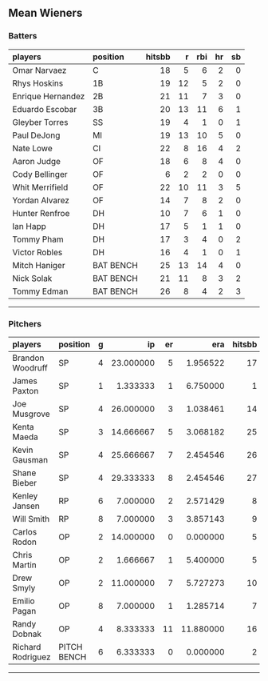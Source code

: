 ## Mean Wieners

### Batters

 
|players           |position  | hitsbb|  r| rbi| hr| sb| 
|:-----------------|:---------|------:|--:|---:|--:|--:| 
|Omar Narvaez      |C         |     18|  5|   6|  2|  0| 
|Rhys Hoskins      |1B        |     19| 12|   5|  2|  0| 
|Enrique Hernandez |2B        |     21| 11|   7|  3|  0| 
|Eduardo Escobar   |3B        |     20| 13|  11|  6|  1| 
|Gleyber Torres    |SS        |     19|  4|   1|  0|  1| 
|Paul DeJong       |MI        |     19| 13|  10|  5|  0| 
|Nate Lowe         |CI        |     22|  8|  16|  4|  2| 
|Aaron Judge       |OF        |     18|  6|   8|  4|  0| 
|Cody Bellinger    |OF        |      6|  2|   2|  0|  0| 
|Whit Merrifield   |OF        |     22| 10|  11|  3|  5| 
|Yordan Alvarez    |OF        |     14|  7|   8|  2|  0| 
|Hunter Renfroe    |DH        |     10|  7|   6|  1|  0| 
|Ian Happ          |DH        |     17|  5|   1|  1|  0| 
|Tommy Pham        |DH        |     17|  3|   4|  0|  2| 
|Victor Robles     |DH        |     16|  4|   1|  0|  1| 
|Mitch Haniger     |BAT BENCH |     25| 13|  14|  4|  0| 
|Nick Solak        |BAT BENCH |     21| 11|   8|  3|  2| 
|Tommy Edman       |BAT BENCH |     26|  8|   4|  2|  3| 


* * *

### Pitchers

 
|players           |position    |  g|        ip| er|       era| hitsbb|      whip| so|  w| sv| 
|:-----------------|:-----------|--:|---------:|--:|---------:|------:|---------:|--:|--:|--:| 
|Brandon Woodruff  |SP          |  4| 23.000000|  5|  1.956522|     17| 0.7391304| 26|  1|  0| 
|James Paxton      |SP          |  1|  1.333333|  1|  6.750000|      1| 0.7500000|  2|  0|  0| 
|Joe Musgrove      |SP          |  4| 26.000000|  3|  1.038461|     14| 0.5384615| 37|  2|  0| 
|Kenta Maeda       |SP          |  3| 14.666667|  5|  3.068182|     25| 1.7045455| 16|  1|  0| 
|Kevin Gausman     |SP          |  4| 25.666667|  7|  2.454546|     26| 1.0129870| 23|  1|  0| 
|Shane Bieber      |SP          |  4| 29.333333|  8|  2.454546|     27| 0.9204545| 48|  2|  0| 
|Kenley Jansen     |RP          |  6|  7.000000|  2|  2.571429|      8| 1.1428571|  8|  0|  3| 
|Will Smith        |RP          |  8|  7.000000|  3|  3.857143|      9| 1.2857143| 12|  0|  3| 
|Carlos Rodon      |OP          |  2| 14.000000|  0|  0.000000|      5| 0.3571429| 16|  2|  0| 
|Chris Martin      |OP          |  2|  1.666667|  1|  5.400000|      5| 3.0000000|  1|  0|  0| 
|Drew Smyly        |OP          |  2| 11.000000|  7|  5.727273|     10| 0.9090909| 11|  0|  0| 
|Emilio Pagan      |OP          |  8|  7.000000|  1|  1.285714|      7| 1.0000000|  8|  2|  0| 
|Randy Dobnak      |OP          |  4|  8.333333| 11| 11.880000|     16| 1.9200000|  5|  0|  1| 
|Richard Rodriguez |PITCH BENCH |  6|  6.333333|  0|  0.000000|      2| 0.3157895|  7|  1|  1| 


* * *


